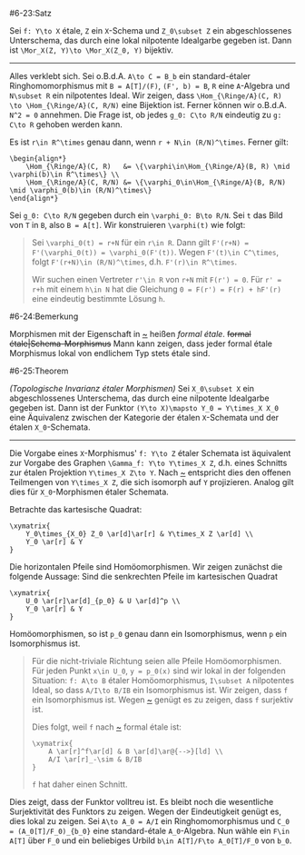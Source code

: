 #6-23:Satz

Sei `f: Y\to X` étale, `Z` ein `X`-Schema und `Z_0\subset Z` ein abgeschlossenes Unterschema, das durch eine lokal nilpotente Idealgarbe gegeben ist. Dann ist `\Mor_X(Z, Y)\to \Mor_X(Z_0, Y)` bijektiv.

---

Alles verklebt sich. Sei o.B.d.A. `A\to C = B_b` ein standard-étaler Ringhomomorphismus mit `B = A[T]/(F)`, `(F', b) = B`, `R` eine `A`-Algebra und `N\subset R` ein nilpotentes Ideal. Wir zeigen, dass `\Hom_{\Ringe/A}(C, R) \to \Hom_{\Ringe/A}(C, R/N)` eine Bijektion ist. Ferner können wir o.B.d.A. `N^2 = 0` annehmen. Die Frage ist, ob jedes `g_0: C\to R/N` eindeutig zu `g: C\to R` gehoben werden kann.

Es ist `r\in R^\times` genau dann, wenn `r + N\in (R/N)^\times`. Ferner gilt:

    \begin{align*}
        \Hom_{\Ringe/A}(C, R)   &= \{\varphi\in\Hom_{\Ringe/A}(B, R) \mid \varphi(b)\in R^\times\} \\
        \Hom_{\Ringe/A}(C, R/N) &= \{\varphi_0\in\Hom_{\Ringe/A}(B, R/N) \mid \varphi_0(b)\in (R/N)^\times\}
    \end{align*}

Sei `g_0: C\to R/N` gegeben durch ein `\varphi_0: B\to R/N`. Sei `t` das Bild von `T` in `B`, also `B = A[t]`. Wir konstruieren `\varphi(t)` wie folgt:

> Sei `\varphi_0(t) = r+N` für ein `r\in R`. Dann gilt `F'(r+N) = F'(\varphi_0(t)) = \varphi_0(F'(t))`. Wegen `F'(t)\in C^\times`, folgt `F'(r+N)\in (R/N)^\times`, d.h. `F'(r)\in R^\times`.
>
> Wir suchen einen Vertreter `r'\in R` von `r+N` mit `F(r') = 0`. Für `r' = r+h` mit einem `h\in N` hat die Gleichung `0 = F(r') = F(r) + hF'(r)` eine eindeutig bestimmte Lösung `h`.

#6-24:Bemerkung

Morphismen mit der Eigenschaft in [~](#6-23) heißen *formal étale*. ~~formal étale|Schema-Morphismus~~ Mann kann zeigen, dass jeder formal étale Morphismus lokal von endlichem Typ stets étale sind.

#6-25:Theorem

*(Topologische Invarianz étaler Morphismen)* Sei `X_0\subset X` ein abgeschlossenes Unterschema, das durch eine nilpotente Idealgarbe gegeben ist. Dann ist der Funktor `(Y\to X)\mapsto Y_0 = Y\times_X X_0` eine Äquivalenz zwischen der Kategorie der étalen `X`-Schemata und der étalen `X_0`-Schemata.

---

Die Vorgabe eines `X`-Morphismus' `f: Y\to Z` étaler Schemata ist äquivalent zur Vorgabe des Graphen `\Gamma_f: Y\to Y\times_X Z`, d.h. eines Schnitts zur étalen Projektion `Y\times_X Z\to Y`. Nach [~](#6-13) entspricht dies den offenen Teilmengen von `Y\times_X Z`, die sich isomorph auf `Y` projizieren. Analog gilt dies für `X_0`-Morphismen étaler Schemata.

Betrachte das kartesische Quadrat:

    \xymatrix{
        Y_0\times_{X_0} Z_0 \ar[d]\ar[r] & Y\times_X Z \ar[d] \\
        Y_0 \ar[r] & Y
    }

Die horizontalen Pfeile sind Homöomorphismen. Wir zeigen zunächst die folgende Aussage: Sind die senkrechten Pfeile im kartesischen Quadrat

    \xymatrix{
        U_0 \ar[r]\ar[d]_{p_0} & U \ar[d]^p \\
        Y_0 \ar[r] & Y
    }

Homöomorphismen, so ist `p_0` genau dann ein Isomorphismus, wenn `p` ein Isomorphismus ist.

> Für die nicht-triviale Richtung seien alle Pfeile Homöomorphismen. Für jeden Punkt `x\in U_0`, `y = p_0(x)` sind wir lokal in der folgenden Situation: `f: A\to B` étaler Homöomorphismus, `I\subset A` nilpotentes Ideal, so dass `A/I\to B/IB` ein Isomorphismus ist. Wir zeigen, dass `f` ein Isomorphismus ist. Wegen [~](#6-11) genügt es zu zeigen, dass `f` surjektiv ist.
>
> Dies folgt, weil `f` nach [~](#6-23) formal étale ist:
>
>     \xymatrix{
>         A \ar[r]^f\ar[d] & B \ar[d]\ar@{-->}[ld] \\
>         A/I \ar[r]_-\sim & B/IB
>     }
>
> `f` hat daher einen Schnitt.

Dies zeigt, dass der Funktor volltreu ist. Es bleibt noch die wesentliche Surjektivität des Funktors zu zeigen. Wegen der Eindeutigkeit genügt es, dies lokal zu zeigen. Sei `A\to A_0 = A/I` ein Ringhomomorphismus und `C_0 = (A_0[T]/F_0)_{b_0}` eine standard-étale `A_0`-Algebra. Nun wähle ein `F\in A[T]` über `F_0` und ein beliebiges Urbild `b\in A[T]/F\to A_0[T]/F_0` von `b_0`.
